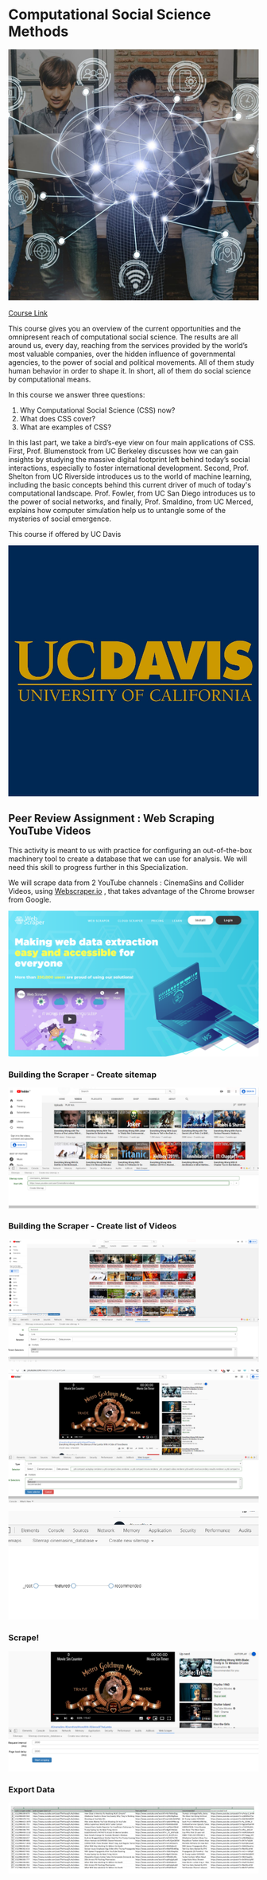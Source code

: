# Computational Social Science Methods

![logo](images/logo.jfif)

[Course Link](https://www.coursera.org/learn/computational-social-science-methods?specialization=computational-social-science-ucdavis)

This course gives you an overview of the current opportunities and the omnipresent reach of computational social science. The results are all around us, every day, reaching from the services provided by the world’s most valuable companies, over the hidden influence of governmental agencies, to the power of social and political movements. All of them study human behavior in order to shape it. In short, all of them do social science by computational means.

In this course we answer three questions:
1. Why Computational Social Science (CSS) now?
2. What does CSS cover?
3. What are examples of CSS?

In this last part, we take a bird’s-eye view on four main applications of CSS. First, Prof. Blumenstock from UC Berkeley discusses how we can gain insights by studying the massive digital footprint left behind today’s social interactions, especially to foster international development. Second, Prof. Shelton from UC Riverside introduces us to the world of machine learning, including the basic concepts behind this current driver of much of today's computational landscape. Prof. Fowler, from UC San Diego introduces us to the power of social networks, and finally, Prof. Smaldino, from UC Merced, explains how computer simulation help us to untangle some of the mysteries of social emergence.

This course if offered by UC Davis

![college](images/college.jpg)

## Peer Review Assignment : Web Scraping YouTube Videos

T​his activity is meant to us with practice for configuring an out-of-the-box machinery tool to create a database that we can use for analysis. We will need this skill to progress further in this Specialization.

We will scrape data from 2 YouTube channels : CinemaSins and Collider Videos, using [Webscraper.io](https://webscraper.io/) ,
that takes advantage of the Chrome browser from Google.

![screenshot0](images/screenshot0.PNG)

### Building the Scraper - Create sitemap
![screenshot1](images/screenshot1.PNG)

### Building the Scraper - Create list of Videos
![screenshot2](images/screenshot2.PNG)

![screenshot3](images/screenshot3.PNG)

![screenshot4](images/screenshot4.PNG)

### Scrape!
![screenshot5](images/screenshot5.PNG)

### Export Data
![screenshot6](images/screenshot6.PNG)
